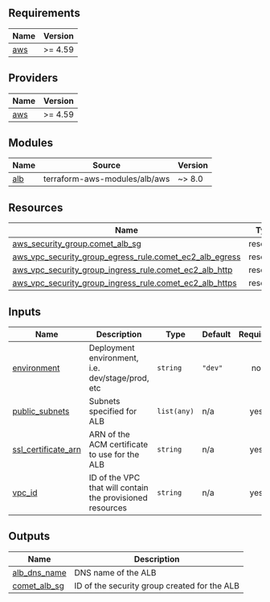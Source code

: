 ## Requirements

| Name | Version |
|------|---------|
| <a name="requirement_aws"></a> [aws](#requirement\_aws) | >= 4.59 |

## Providers

| Name | Version |
|------|---------|
| <a name="provider_aws"></a> [aws](#provider\_aws) | >= 4.59 |

## Modules

| Name | Source | Version |
|------|--------|---------|
| <a name="module_alb"></a> [alb](#module\_alb) | terraform-aws-modules/alb/aws | ~> 8.0 |

## Resources

| Name | Type |
|------|------|
| [aws_security_group.comet_alb_sg](https://registry.terraform.io/providers/hashicorp/aws/latest/docs/resources/security_group) | resource |
| [aws_vpc_security_group_egress_rule.comet_ec2_alb_egress](https://registry.terraform.io/providers/hashicorp/aws/latest/docs/resources/vpc_security_group_egress_rule) | resource |
| [aws_vpc_security_group_ingress_rule.comet_ec2_alb_http](https://registry.terraform.io/providers/hashicorp/aws/latest/docs/resources/vpc_security_group_ingress_rule) | resource |
| [aws_vpc_security_group_ingress_rule.comet_ec2_alb_https](https://registry.terraform.io/providers/hashicorp/aws/latest/docs/resources/vpc_security_group_ingress_rule) | resource |

## Inputs

| Name | Description | Type | Default | Required |
|------|-------------|------|---------|:--------:|
| <a name="input_environment"></a> [environment](#input\_environment) | Deployment environment, i.e. dev/stage/prod, etc | `string` | `"dev"` | no |
| <a name="input_public_subnets"></a> [public\_subnets](#input\_public\_subnets) | Subnets specified for ALB | `list(any)` | n/a | yes |
| <a name="input_ssl_certificate_arn"></a> [ssl\_certificate\_arn](#input\_ssl\_certificate\_arn) | ARN of the ACM certificate to use for the ALB | `string` | n/a | yes |
| <a name="input_vpc_id"></a> [vpc\_id](#input\_vpc\_id) | ID of the VPC that will contain the provisioned resources | `string` | n/a | yes |

## Outputs

| Name | Description |
|------|-------------|
| <a name="output_alb_dns_name"></a> [alb\_dns\_name](#output\_alb\_dns\_name) | DNS name of the ALB |
| <a name="output_comet_alb_sg"></a> [comet\_alb\_sg](#output\_comet\_alb\_sg) | ID of the security group created for the ALB |